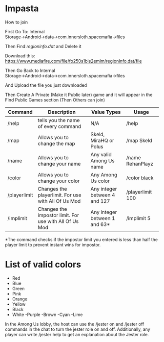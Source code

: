 # Impasta
How to join

First Go To: Internal Storage→Android→data→com.innersloth.spacemafia→files

Then Find *regioninfo.dat* and Delete it 

Download this: https://www.mediafire.com/file/fo250s1bis2emlm/regionInfo.dat/file

Then Go Back to Internal Storage→Android→data→com.innersloth.spacemafia→files

And Upload the file you just downloaded

Then Create A Private (Make it Public later) game and it will appear in the Find Public Games section (Then Others can join)


| Command  | Description | Value Types | Usage |
| -------- | ---------------- | ------------- | ------------- |
| /help  | tells you the name of every command  | N/A  |  /help |
| /map  | Allows you to change the map  | Skeld, MiraHQ or Polus  |  /map Skeld |
| /name  | Allows you to change your name  | Any valid Among Us name  |  /name RehanPlayz |
| /color  | Allows you to change your color  | Any Among Us color  |  /color black |
| /playerlimit  | Changes the playerlimit. For use with All Of Us Mod  | Any integer between 4 and 127  |  /playerlimit 100 |
| /implimit  | Changes the impostor limit. For use with All Of Us Mod  | Any integer between 1 and 63*  |  /implimit 5 |

\*The command checks if the impostor limit you entered is less than half the player limit to prevent instant wins for impostor. </font>

# List of valid colors
- Red
- Blue
- Green
- Pink
- Orange
- Yellow
- Black
- White
-Purple
-Brown
-Cyan
-Lime

In the Among Us lobby, the host can use the /jester on and /jester off commands in the chat to turn the jester role on and off. Additionally, any player can write /jester help to get an explanation about the Jester role.
